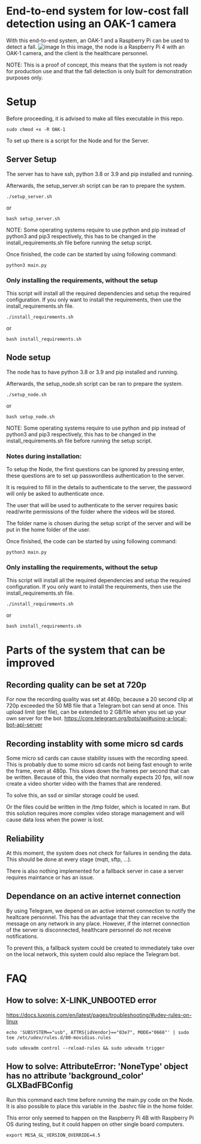 # End-to-end system for low-cost fall detection using an OAK-1 camera
With this end-to-end system, an OAK-1 and a Raspberry Pi can be used to detect a fall.
![image](https://user-images.githubusercontent.com/22435080/170510964-5c70b207-acd8-400e-b82e-8bd3dd0a2d12.png)
In this image, the node is a Raspberry Pi 4 with an OAK-1 camera, and the client is the healthcare personnel.

NOTE: This is a proof of concept, this means that the system is not ready for production use and that the fall detection is only built for demonstration purposes only.

# Setup
Before proceeding, it is advised to make all files executable in this repo.
```
sudo chmod +x -R OAK-1
```

To set up there is a script for the Node and for the Server.


## Server Setup
The server has to have ssh, python 3.8 or 3.9 and pip installed and running.

Afterwards, the setup_server.sh script can be ran to prepare the system.
```
./setup_server.sh
```
or

```
bash setup_server.sh
```

NOTE: Some operating systems require to use python and pip instead of python3 and pip3 respectively, this has to be changed in the install_requirements.sh file before running the setup script.

Once finished, the code can be started by using following command:
```
python3 main.py
```

### Only installing the requirements, without the setup
This script will install all the required dependencies and setup the required configuration.
If you only want to install the requirements, then use the install_requirements.sh file.
```
./install_requirements.sh
```
or

```
bash install_requirements.sh
```

## Node setup
The node has to have python 3.8 or 3.9 and pip installed and running.

Afterwards, the setup_node.sh script can be ran to prepare the system.
```
./setup_node.sh
```
or

```
bash setup_node.sh
```
NOTE: Some operating systems require to use python and pip instead of python3 and pip3 respectively, this has to be changed in the install_requirements.sh file before running the setup script.

### Notes during installation:
To setup the Node, the first questions can be ignored by pressing enter, these questions are to set up passwordless authentication to the server.

It is required to fill in the details to authenticate to the server, the password will only be asked to authenticate once.

The user that will be used to authenticate to the server requires basic read/write permissions of the folder where the videos will be stored.

The folder name is chosen during the setup script of the server and will be put in the home folder of the user.

Once finished, the code can be started by using following command:
```
python3 main.py
```

### Only installing the requirements, without the setup
This script will install all the required dependencies and setup the required configuration.
If you only want to install the requirements, then use the install_requirements.sh file.
```
./install_requirements.sh
```
or

```
bash install_requirements.sh
```

# Parts of the system that can be improved

## Recording quality can be set at 720p
For now the recording quality was set at 480p, because a 20 second clip at 720p exceeded the 50 MB file that a Telegram bot can send at once.
This upload limit (per file), can be extended to 2 GB/file when you set up your own server for the bot.
https://core.telegram.org/bots/api#using-a-local-bot-api-server

## Recording instablity with some micro sd cards
Some micro sd cards can cause stability issues with the recording speed. This is probably due to some micro sd cards not being fast enough to write the frame, even at 480p. This slows down the frames per second that can be written. Because of this, the video that normally expects 20 fps, will now create a video shorter video with the frames that are rendered.

To solve this, an ssd or similar storage could be used. 

Or the files could be written in the /tmp folder, which is located in ram. But this solution requires more complex video storage management and will cause data loss when the power is lost.

## Reliability
At this moment, the system does not check for failures in sending the data. This should be done at every stage (mqtt, sftp, ...).

There is also nothing implemented for a fallback server in case a server requires maintance or has an issue.

## Dependance on an active internet connection
By using Telegram, we depend on an active internet connection to notify the healtcare personnel. This has the advantage that they can receive the message on any network in any place. However, if the internet connection of the server is disconnected, healthcare personnel do not receive notifications.

To prevent this, a fallback system could be created to immediately take over on the local network, this system could also replace the Telegram bot.

# FAQ

## How to solve: X-LINK_UNBOOTED error
https://docs.luxonis.com/en/latest/pages/troubleshooting/#udev-rules-on-linux
```
echo 'SUBSYSTEM=="usb", ATTRS{idVendor}=="03e7", MODE="0666"' | sudo tee /etc/udev/rules.d/80-movidius.rules

sudo udevadm control --reload-rules && sudo udevadm trigger
```
## How to solve: AttributeError: 'NoneType' object has no attribute 'background_color' GLXBadFBConfig
Run this command each time before running the main.py code on the Node. It is also possible to place this variable in the .bashrc file in the home folder.

This error only seemed to happen on the Raspberry Pi 4B with Raspberry Pi OS during testing, but it could happen on other single board computers.
```
export MESA_GL_VERSION_OVERRIDE=4.5
```

